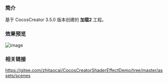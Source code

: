 ### 简介
基于 CocosCreator 3.5.0 版本创建的 **加载2** 工程。

### 效果预览
![image](../../../gif/202204/2022043002.gif)

### 相关链接
https://gitee.com/zhitaocai/CocosCreatorShaderEffectDemo/tree/master/assets/scenes